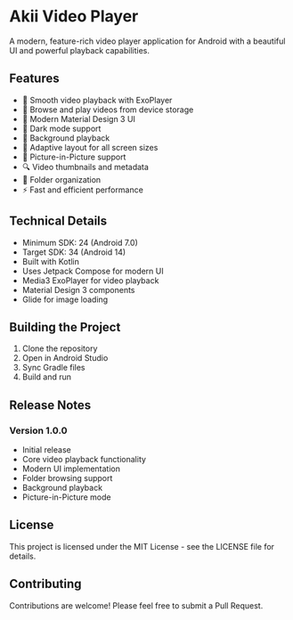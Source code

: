 # Akii Video Player

A modern, feature-rich video player application for Android with a beautiful UI and powerful playback capabilities.

## Features

- 🎥 Smooth video playback with ExoPlayer
- 📁 Browse and play videos from device storage
- 🎨 Modern Material Design 3 UI
- 🌙 Dark mode support
- 🔄 Background playback
- 📱 Adaptive layout for all screen sizes
- 🎯 Picture-in-Picture support
- 🔍 Video thumbnails and metadata
- 📂 Folder organization
- ⚡ Fast and efficient performance

## Technical Details

- Minimum SDK: 24 (Android 7.0)
- Target SDK: 34 (Android 14)
- Built with Kotlin
- Uses Jetpack Compose for modern UI
- Media3 ExoPlayer for video playback
- Material Design 3 components
- Glide for image loading

## Building the Project

1. Clone the repository
2. Open in Android Studio
3. Sync Gradle files
4. Build and run

## Release Notes

### Version 1.0.0
- Initial release
- Core video playback functionality
- Modern UI implementation
- Folder browsing support
- Background playback
- Picture-in-Picture mode

## License

This project is licensed under the MIT License - see the LICENSE file for details.

## Contributing

Contributions are welcome! Please feel free to submit a Pull Request. 